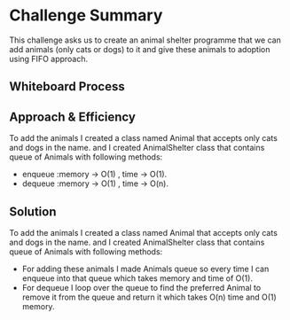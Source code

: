 # Challenge Summary
<!-- Description of the challenge -->
This challenge asks us to create an animal shelter programme that we can add animals (only cats or dogs) to it and give these animals to adoption using FIFO approach.

## Whiteboard Process
<!-- Embedded whiteboard image -->

## Approach & Efficiency
<!-- What approach did you take? Why? What is the Big O space/time for this approach? -->
To add the animals I created a class named Animal that accepts only cats and dogs in the name.
and I created AnimalShelter class that contains queue of Animals with following methods:
- enqueue :memory -> O(1) , time -> O(1). 
- dequeue :memory -> O(1) , time -> O(n).
## Solution
To add the animals I created a class named Animal that accepts only cats and dogs in the name.
and I created AnimalShelter class that contains queue of Animals with following methods:
- For adding these animals I made Animals queue so every time I can enqueue into that queue which takes memory and time of O(1). 
- For dequeue I loop over the queue to find the preferred Animal to remove it from the queue and return it which takes O(n) time and O(1) memory.